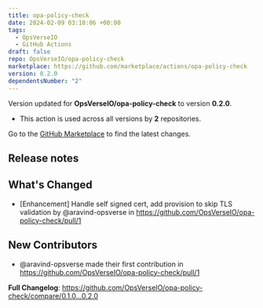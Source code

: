 ```yaml
---
title: opa-policy-check
date: 2024-02-09 03:10:06 +00:00
tags:
  - OpsVerseIO
  - GitHub Actions
draft: false
repo: OpsVerseIO/opa-policy-check
marketplace: https://github.com/marketplace/actions/opa-policy-check
version: 0.2.0
dependentsNumber: "2"
---
```



Version updated for **OpsVerseIO/opa-policy-check** to version **0.2.0**.
- This action is used across all versions by **2** repositories.

Go to the [GitHub Marketplace](https://github.com/marketplace/actions/opa-policy-check) to find the latest changes.

## Release notes

## What's Changed
* [Enhancement] Handle self signed cert, add provision to skip TLS validation by @aravind-opsverse in https://github.com/OpsVerseIO/opa-policy-check/pull/1

## New Contributors
* @aravind-opsverse made their first contribution in https://github.com/OpsVerseIO/opa-policy-check/pull/1

**Full Changelog**: https://github.com/OpsVerseIO/opa-policy-check/compare/0.1.0...0.2.0
